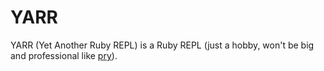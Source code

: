 # YARR

YARR (Yet Another Ruby REPL) is a Ruby REPL (just a hobby, won't be big and
professional like [pry][1]).


[1]: http://pryrepl.org/
